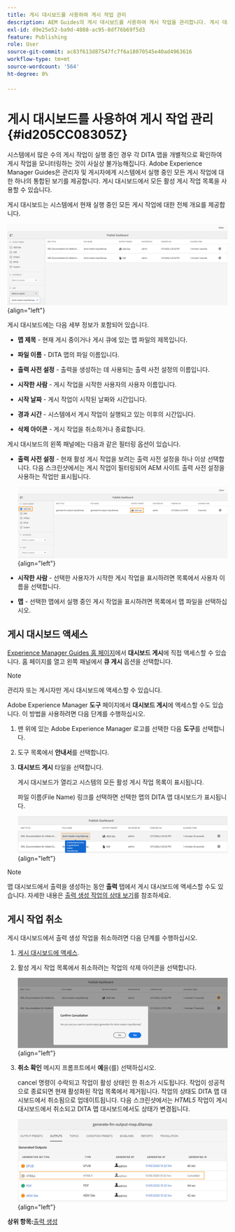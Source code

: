 ```yaml
---
title: 게시 대시보드를 사용하여 게시 작업 관리
description: AEM Guides의 게시 대시보드를 사용하여 게시 작업을 관리합니다. 게시 대시보드에 액세스하고 게시 작업을 취소하는 방법을 이해할 수 있습니다.
exl-id: d9e25e52-ba9d-4088-ac95-8df76b69f5d3
feature: Publishing
role: User
source-git-commit: ac83f613d87547fc7f6a18070545e40ad4963616
workflow-type: tm+mt
source-wordcount: '564'
ht-degree: 0%

---
```


# 게시 대시보드를 사용하여 게시 작업 관리 {#id205CC08305Z}

시스템에서 많은 수의 게시 작업이 실행 중인 경우 각 DITA 맵을 개별적으로 확인하여 게시 작업을 모니터링하는 것이 사실상 불가능해집니다. Adobe Experience Manager Guides은 관리자 및 게시자에게 시스템에서 실행 중인 모든 게시 작업에 대한 하나의 통합된 보기를 제공합니다. 게시 대시보드에서 모든 활성 게시 작업 목록을 사용할 수 있습니다.

게시 대시보드는 시스템에서 현재 실행 중인 모든 게시 작업에 대한 전체 개요를 제공합니다.

![](images/publish-dashboard.png){align="left"}

게시 대시보드에는 다음 세부 정보가 포함되어 있습니다.

- **맵 제목** - 현재 게시 중이거나 게시 큐에 있는 맵 파일의 제목입니다.

- **파일 이름** - DITA 맵의 파일 이름입니다.

- **출력 사전 설정** - 출력을 생성하는 데 사용되는 출력 사전 설정의 이름입니다.

- **시작한 사람** - 게시 작업을 시작한 사용자의 사용자 이름입니다.

- **시작 날짜** - 게시 작업이 시작된 날짜와 시간입니다.

- **경과 시간** - 시스템에서 게시 작업이 실행되고 있는 이후의 시간입니다.

- **삭제 아이콘** - 게시 작업을 취소하거나 종료합니다.

게시 대시보드의 왼쪽 패널에는 다음과 같은 필터링 옵션이 있습니다.

- **출력 사전 설정** - 현재 활성 게시 작업을 보려는 출력 사전 설정을 하나 이상 선택합니다. 다음 스크린샷에서는 게시 작업이 필터링되어 AEM 사이트 출력 사전 설정을 사용하는 작업만 표시됩니다.

  ![](images/publish-dashboard-preset-filter.png){align="left"}

- **시작한 사람** - 선택한 사용자가 시작한 게시 작업을 표시하려면 목록에서 사용자 이름을 선택합니다.

- **맵** - 선택한 맵에서 실행 중인 게시 작업을 표시하려면 목록에서 맵 파일을 선택하십시오.

## 게시 대시보드 액세스

[Experience Manager Guides 홈 페이지](./intro-home-page.md)에서 **대시보드 게시**&#x200B;에 직접 액세스할 수 있습니다. 홈 페이지를 열고 왼쪽 패널에서 **큐 게시** 옵션을 선택합니다.

>[!NOTE]
>
> 관리자 또는 게시자만 게시 대시보드에 액세스할 수 있습니다.

Adobe Experience Manager **도구** 페이지에서 **대시보드 게시**&#x200B;에 액세스할 수도 있습니다. 이 방법을 사용하려면 다음 단계를 수행하십시오.

1. 맨 위에 있는 Adobe Experience Manager 로고를 선택한 다음 **도구**&#x200B;를 선택합니다.

1. 도구 목록에서 **안내서**&#x200B;를 선택합니다.

1. **대시보드 게시** 타일을 선택합니다.

   게시 대시보드가 열리고 시스템의 모든 활성 게시 작업 목록이 표시됩니다.

   파일 이름(File Name) 링크를 선택하면 선택한 맵의 DITA 맵 대시보드가 표시됩니다.

   ![](images/publish-dashboard-click-filename-link.png){align="left"}


>[!NOTE]
>
> 맵 대시보드에서 출력을 생성하는 동안 **출력** 탭에서 게시 대시보드에 액세스할 수도 있습니다. 자세한 내용은 [출력 생성 작업의 상태 보기](generate-output-for-a-dita-map.md#viewing_output_history)를 참조하세요.

## 게시 작업 취소

게시 대시보드에서 출력 생성 작업을 취소하려면 다음 단계를 수행하십시오.

1. [게시 대시보드에 액세스](#access-the-publish-dashboard).

1. 활성 게시 작업 목록에서 취소하려는 작업의 삭제 아이콘을 선택합니다.

   ![](images/publish-dashboard-cancel-task.png){align="left"}

1. **취소 확인** 메시지 프롬프트에서 **예**&#x200B;을(를) 선택하십시오.

   cancel 명령이 수락되고 작업이 활성 상태인 한 취소가 시도됩니다. 작업이 성공적으로 종료되면 현재 활성화된 작업 목록에서 제거됩니다. 작업의 상태도 DITA 맵 대시보드에서 취소됨으로 업데이트됩니다. 다음 스크린샷에서는 *HTML5* 작업이 게시 대시보드에서 취소되고 DITA 맵 대시보드에서도 상태가 변경됩니다.

   ![](images/cancelled-output-task.png){align="left"}


**상위 항목:**&#x200B;[&#x200B;출력 생성](generate-output.md)

